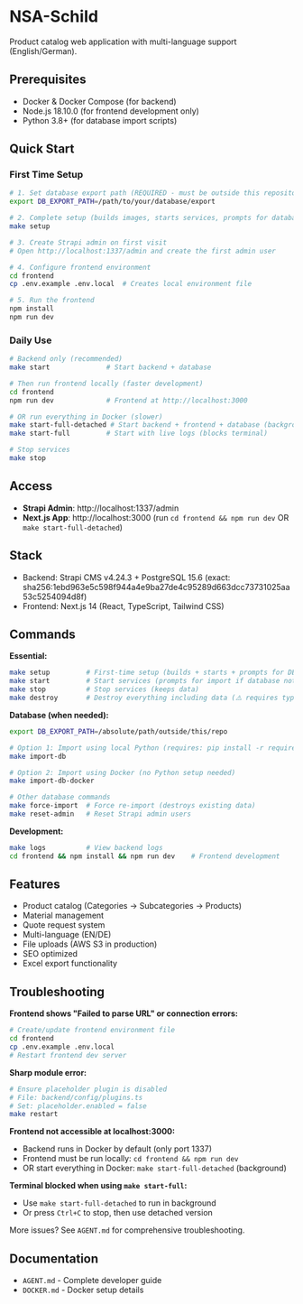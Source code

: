 # NSA-Schild

Product catalog web application with multi-language support (English/German).

## Prerequisites

- Docker & Docker Compose (for backend)
- Node.js 18.10.0 (for frontend development only)
- Python 3.8+ (for database import scripts)

## Quick Start

### First Time Setup

```bash
# 1. Set database export path (REQUIRED - must be outside this repository)
export DB_EXPORT_PATH=/path/to/your/database/export

# 2. Complete setup (builds images, starts services, prompts for database import)
make setup

# 3. Create Strapi admin on first visit
# Open http://localhost:1337/admin and create the first admin user

# 4. Configure frontend environment
cd frontend
cp .env.example .env.local  # Creates local environment file

# 5. Run the frontend
npm install
npm run dev
```

### Daily Use

```bash
# Backend only (recommended)
make start              # Start backend + database

# Then run frontend locally (faster development)
cd frontend
npm run dev             # Frontend at http://localhost:3000

# OR run everything in Docker (slower)
make start-full-detached # Start backend + frontend + database (background)
make start-full         # Start with live logs (blocks terminal)

# Stop services
make stop
```

## Access

- **Strapi Admin**: http://localhost:1337/admin
- **Next.js App**: http://localhost:3000 (run `cd frontend && npm run dev` OR `make start-full-detached`)

## Stack

- Backend: Strapi CMS v4.24.3 + PostgreSQL 15.6 (exact: sha256:1ebd963e5c598f944a4e9ba27de4c95289d663dcc73731025aa53c5254094d8f)
- Frontend: Next.js 14 (React, TypeScript, Tailwind CSS)

## Commands

**Essential:**
```bash
make setup         # First-time setup (builds + starts + prompts for DB import)
make start         # Start services (prompts for import if database not imported)
make stop          # Stop services (keeps data)
make destroy       # Destroy everything including data (⚠️ requires typing "DESTROY")
```

**Database (when needed):**
```bash
export DB_EXPORT_PATH=/absolute/path/outside/this/repo

# Option 1: Import using local Python (requires: pip install -r requirements.txt)
make import-db

# Option 2: Import using Docker (no Python setup needed)
make import-db-docker

# Other database commands
make force-import  # Force re-import (destroys existing data)
make reset-admin   # Reset Strapi admin users
```

**Development:**
```bash
make logs          # View backend logs
cd frontend && npm install && npm run dev    # Frontend development
```

## Features

- Product catalog (Categories → Subcategories → Products)
- Material management
- Quote request system
- Multi-language (EN/DE)
- File uploads (AWS S3 in production)
- SEO optimized
- Excel export functionality

## Troubleshooting

**Frontend shows "Failed to parse URL" or connection errors:**
```bash
# Create/update frontend environment file
cd frontend
cp .env.example .env.local
# Restart frontend dev server
```

**Sharp module error:**
```bash
# Ensure placeholder plugin is disabled
# File: backend/config/plugins.ts
# Set: placeholder.enabled = false
make restart
```

**Frontend not accessible at localhost:3000:**
- Backend runs in Docker by default (only port 1337)
- Frontend must be run locally: `cd frontend && npm run dev`
- OR start everything in Docker: `make start-full-detached` (background)

**Terminal blocked when using `make start-full`:**
- Use `make start-full-detached` to run in background
- Or press `Ctrl+C` to stop, then use detached version

More issues? See `AGENT.md` for comprehensive troubleshooting.

## Documentation

- `AGENT.md` - Complete developer guide
- `DOCKER.md` - Docker setup details
